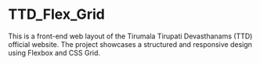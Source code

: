 # TTD_Flex_Grid
This is a front-end web layout of  the Tirumala Tirupati Devasthanams (TTD) official website. The project showcases a structured and responsive design using Flexbox and CSS Grid.

